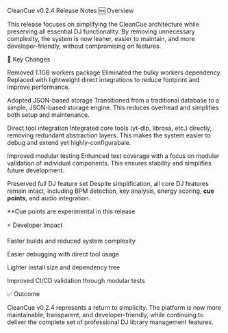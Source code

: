 CleanCue v0.2.4 Release Notes
🆕 Overview

This release focuses on simplifying the CleanCue architecture while preserving all essential DJ functionality. By removing unnecessary complexity, the system is now leaner, easier to maintain, and more developer-friendly, without compromising on features.

🔄 Key Changes

Removed 1.1GB workers package
Eliminated the bulky workers dependency. Replaced with lightweight direct integrations to reduce footprint and improve performance.

Adopted JSON-based storage
Transitioned from a traditional database to a simple, JSON-based storage engine. This reduces overhead and simplifies both setup and maintenance.

Direct tool integration
Integrated core tools (yt-dlp, librosa, etc.) directly, removing redundant abstraction layers. This makes the system easier to debug and extend yet highly-configurabale.

Improved modular testing
Enhanced test coverage with a focus on modular validation of individual components. This ensures stability and simplifies future development.

Preserved full DJ feature set
Despite simplification, all core DJ features remain intact, including BPM detection, key analysis, energy scoring, **cue points**, and audio integration.

**Cue points are experimental in this release 

⚡ Developer Impact

Faster builds and reduced system complexity

Easier debugging with direct tool usage

Lighter install size and dependency tree

Improved CI/CD validation through modular tests

✅ Outcome

CleanCue v0.2.4 represents a return to simplicity. The platform is now more maintainable, transparent, and developer-friendly, while continuing to deliver the complete set of professional DJ library management features.